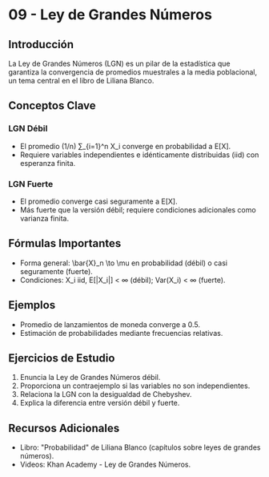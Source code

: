 # 09 - Ley de Grandes Números

## Introducción
La Ley de Grandes Números (LGN) es un pilar de la estadística que garantiza la convergencia de promedios muestrales a la media poblacional, un tema central en el libro de Liliana Blanco.

## Conceptos Clave

### LGN Débil
- El promedio (1/n) ∑_{i=1}^n X_i converge en probabilidad a E[X].
- Requiere variables independientes e idénticamente distribuidas (iid) con esperanza finita.

### LGN Fuerte
- El promedio converge casi seguramente a E[X].
- Más fuerte que la versión débil; requiere condiciones adicionales como varianza finita.

## Fórmulas Importantes
- Forma general: \bar{X}_n \to \mu en probabilidad (débil) o casi seguramente (fuerte).
- Condiciones: X_i iid, E[|X_i|] < ∞ (débil); Var(X_i) < ∞ (fuerte).

## Ejemplos
- Promedio de lanzamientos de moneda converge a 0.5.
- Estimación de probabilidades mediante frecuencias relativas.

## Ejercicios de Estudio
1. Enuncia la Ley de Grandes Números débil.
2. Proporciona un contraejemplo si las variables no son independientes.
3. Relaciona la LGN con la desigualdad de Chebyshev.
4. Explica la diferencia entre versión débil y fuerte.

## Recursos Adicionales
- Libro: "Probabilidad" de Liliana Blanco (capítulos sobre leyes de grandes números).
- Videos: Khan Academy - Ley de Grandes Números.
